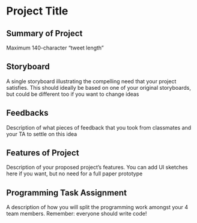 # Project Title

## Summary of Project
Maximum 140-character “tweet length”

## Storyboard
A single storyboard illustrating the compelling need that your project satisfies. This should ideally be based on one of your original storyboards, but could be different too if you want to change ideas

## Feedbacks
Description of what pieces of feedback that you took from classmates and your TA to settle on this idea

## Features of Project
Description of your proposed project’s features. You can add UI sketches here if you want, but no need for a full paper prototype

## Programming Task Assignment
A description of how you will split the programming work amongst your 4 team members. Remember: everyone should write code!
